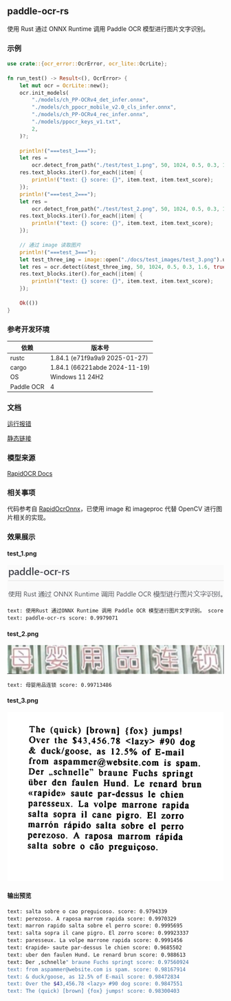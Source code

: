 ## paddle-ocr-rs

使用 Rust 通过 ONNX Runtime 调用 Paddle OCR 模型进行图片文字识别。

### 示例

```rust
use crate::{ocr_error::OcrError, ocr_lite::OcrLite};

fn run_test() -> Result<(), OcrError> {
    let mut ocr = OcrLite::new();
    ocr.init_models(
        "./models/ch_PP-OCRv4_det_infer.onnx",
        "./models/ch_ppocr_mobile_v2.0_cls_infer.onnx",
        "./models/ch_PP-OCRv4_rec_infer.onnx",
        "./models/ppocr_keys_v1.txt",
        2,
    )?;

    println!("===test_1===");
    let res =
        ocr.detect_from_path("./test/test_1.png", 50, 1024, 0.5, 0.3, 1.6, true, false)?;
    res.text_blocks.iter().for_each(|item| {
        println!("text: {} score: {}", item.text, item.text_score);
    });
    println!("===test_2===");
    let res =
        ocr.detect_from_path("./test/test_2.png", 50, 1024, 0.5, 0.3, 1.6, true, false)?;
    res.text_blocks.iter().for_each(|item| {
        println!("text: {} score: {}", item.text, item.text_score);
    });

    // 通过 image 读取图片
    println!("===test_3===");
    let test_three_img = image::open("./docs/test_images/test_3.png").unwrap().to_rgb8();
    let res = ocr.detect(&test_three_img, 50, 1024, 0.5, 0.3, 1.6, true, false)?;
    res.text_blocks.iter().for_each(|item| {
        println!("text: {} score: {}", item.text, item.text_score);
    });

    Ok(())
}
```

### 参考开发环境

| 依赖       | 版本号                        |
| ---------- | ----------------------------- |
| rustc      | 1.84.1 (e71f9a9a9 2025-01-27) |
| cargo      | 1.84.1 (66221abde 2024-11-19) |
| OS         | Windows 11 24H2               |
| Paddle OCR | 4                             |

### 文档

[运行报错](/docs/error/index.md)

[静态链接](/docs/staticLinking/index.md)

### 模型来源

[RapidOCR Docs](https://rapidai.github.io/RapidOCRDocs/main/model_list/)

### 相关事项

代码参考自 [RapidOcrOnnx](https://github.com/RapidAI/RapidOcrOnnx)，已使用 image 和 imageproc 代替 OpenCV 进行图片相关的实现。

### 效果展示

#### test_1.png

![test_1](/docs/test_images/test_1.png)

```bash
text: 使用Rust 通过ONNX Runtime 调用 Paddle OCR 模型进行图片文字识别。 score: 0.95269924
text: paddle-ocr-rs score: 0.9979071
```

#### test_2.png

![test_2](/docs/test_images/test_2.png)

```bash
text: 母婴用品连锁 score: 0.99713486
```

#### test_3.png

![test_3](/docs/test_images/test_3.png)

#### 输出预览

```bash
text: salta sobre o cao preguicoso. score: 0.9794339
text: perezoso. A raposa marrom rapida score: 0.9970329
text: marron rapido salta sobre el perro score: 0.9995695
text: salta sopra il cane pigro. El zorro score: 0.99923337
text: paresseux. La volpe marrone rapida score: 0.9991456
text: 《rapide> saute par-dessus le chien score: 0.9685502
text: uber den faulen Hund. Le renard brun score: 0.988613
text: Der ,schnelle" braune Fuchs springt score: 0.97560924
text: from aspammer@website.com is spam. score: 0.98167914
text: & duck/goose, as 12.5% of E-mail score: 0.98472834
text: Over the $43,456.78 <lazy> #90 dog score: 0.9847551
text: The (quick) [brown] {fox} jumps! score: 0.98300403
```
